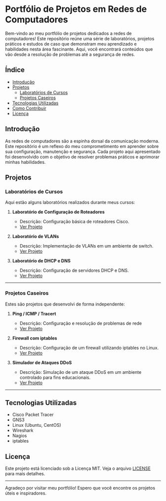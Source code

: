  
# Portfólio de Projetos em Redes de Computadores


Bem-vindo ao meu portfólio de projetos dedicados a redes de computadores! Este repositório reúne uma série de laboratórios, projetos práticos e estudos de caso que demonstram meu aprendizado e habilidades nesta área fascinante. Aqui, você encontrará conteúdos que vão desde a resolução de problemas até a segurança de redes.

## Índice

- [Introdução](#introdução)
- [Projetos](#projetos)
  - [Laboratórios de Cursos](#laboratórios-de-cursos)
  - [Projetos Caseiros](#projetos-caseiros)
- [Tecnologias Utilizadas](#tecnologias-utilizadas)
- [Como Contribuir](#como-contribuir)
- [Licença](#licença)

## Introdução

As redes de computadores são a espinha dorsal da comunicação moderna. Este repositório é um reflexo do meu comprometimento em aprender sobre sua configuração, manutenção e segurança. Cada projeto aqui apresentado foi desenvolvido com o objetivo de resolver problemas práticos e aprimorar minhas habilidades.

## Projetos

### Laboratórios de Cursos

Aqui estão alguns laboratórios realizados durante meus cursos:

1. **Laboratório de Configuração de Roteadores**
   - Descrição: Configuração básica de roteadores Cisco.
   - [Ver Projeto](./laboratorios/roteadores)

2. **Laboratório de VLANs**
   - Descrição: Implementação de VLANs em um ambiente de switch.
   - [Ver Projeto](./laboratorios/vlans)

3. **Laboratório de DHCP e DNS**
   - Descrição: Configuração de servidores DHCP e DNS.
   - [Ver Projeto](./laboratorios/dhcp-dns)
     
---

### Projetos Caseiros

Estes são projetos que desenvolvi de forma independente:

1. **Ping / ICMP / Tracert**
   - Descrição: Configuração e resolução de problemas de rede
   - [Ver Projeto](./EdcarlosdeJesus/Network_Lab_Exercises)
     
2. **Firewall com iptables**
   - Descrição: Configuração de um firewall utilizando iptables no Linux.
   - [Ver Projeto](./caseiros/firewall-iptables)

3. **Simulador de Ataques DDoS**
   - Descrição: Simulação de um ataque DDoS em um ambiente controlado para fins educacionais.
   - [Ver Projeto](./caseiros/ddos-simulator)
     
---

## Tecnologias Utilizadas

- Cisco Packet Tracer
- GNS3
- Linux (Ubuntu, CentOS)
- Wireshark
- Nagios
- iptables



## Licença

Este projeto está licenciado sob a Licença MIT. Veja o arquivo [LICENSE](LICENSE) para mais detalhes.

---

Agradeço por visitar meu portfólio! Espero que você encontre os projetos úteis e inspiradores.
